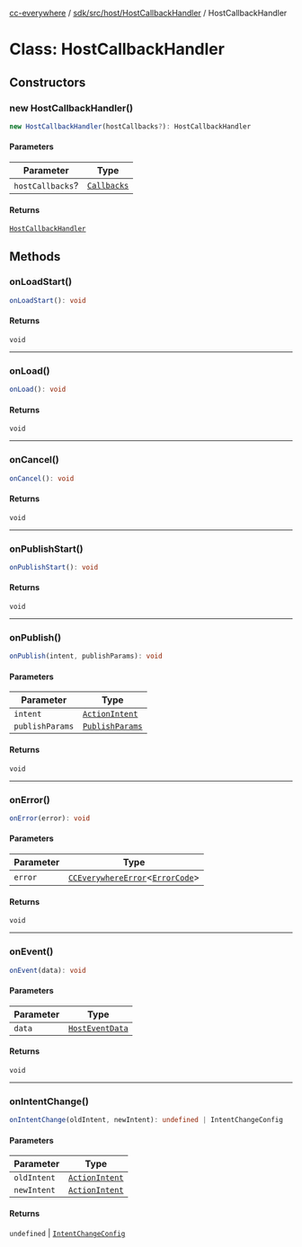 [cc-everywhere](../../../../../index.md) / [sdk/src/host/HostCallbackHandler](../index.md) / HostCallbackHandler

# Class: HostCallbackHandler

## Constructors

### new HostCallbackHandler()

```ts
new HostCallbackHandler(hostCallbacks?): HostCallbackHandler
```

#### Parameters

| Parameter | Type |
| ------ | ------ |
| `hostCallbacks`? | [`Callbacks`](../../../../../shared/src/types/Callbacks.types/interfaces/Callbacks.md) |

#### Returns

[`HostCallbackHandler`](HostCallbackHandler.md)

## Methods

### onLoadStart()

```ts
onLoadStart(): void
```

#### Returns

`void`

***

### onLoad()

```ts
onLoad(): void
```

#### Returns

`void`

***

### onCancel()

```ts
onCancel(): void
```

#### Returns

`void`

***

### onPublishStart()

```ts
onPublishStart(): void
```

#### Returns

`void`

***

### onPublish()

```ts
onPublish(intent, publishParams): void
```

#### Parameters

| Parameter | Type |
| ------ | ------ |
| `intent` | [`ActionIntent`](../../../../../shared/src/types/ActionIntent.types/type-aliases/ActionIntent.md) |
| `publishParams` | [`PublishParams`](../../../../../shared/src/types/PublishParams.types/interfaces/PublishParams.md) |

#### Returns

`void`

***

### onError()

```ts
onError(error): void
```

#### Parameters

| Parameter | Type |
| ------ | ------ |
| `error` | [`CCEverywhereError`](../../../../../shared/src/error/CCEverywhereError/classes/CCEverywhereError.md)<[`ErrorCode`](../../../error/ErrorCodes/type-aliases/ErrorCode.md)\> |

#### Returns

`void`

***

### onEvent()

```ts
onEvent(data): void
```

#### Parameters

| Parameter | Type |
| ------ | ------ |
| `data` | [`HostEventData`](../../../../../shared/src/messenger/MessageData.types/interfaces/HostEventData.md) |

#### Returns

`void`

***

### onIntentChange()

```ts
onIntentChange(oldIntent, newIntent): undefined | IntentChangeConfig
```

#### Parameters

| Parameter | Type |
| ------ | ------ |
| `oldIntent` | [`ActionIntent`](../../../../../shared/src/types/ActionIntent.types/type-aliases/ActionIntent.md) |
| `newIntent` | [`ActionIntent`](../../../../../shared/src/types/ActionIntent.types/type-aliases/ActionIntent.md) |

#### Returns

`undefined` \| [`IntentChangeConfig`](../../../../../shared/src/types/Callbacks.types/interfaces/IntentChangeConfig.md)
